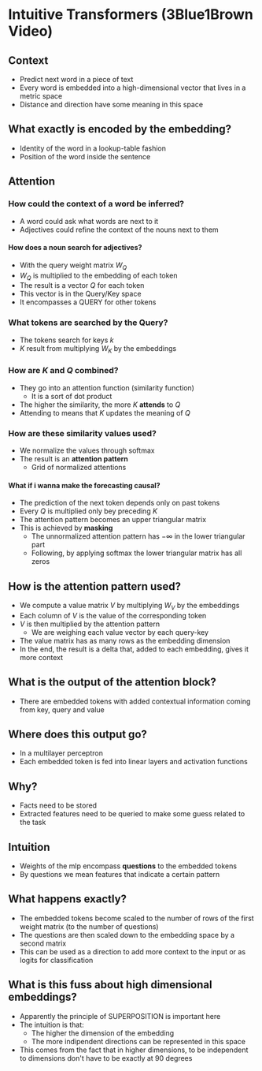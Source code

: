 # Intuitive Transformers (3Blue1Brown Video)

## Context
  - Predict next word in a piece of text
  - Every word is embedded into a high-dimensional vector that lives in a metric space
  - Distance and direction have some meaning in this space

## What exactly is encoded by the embedding?
  - Identity of the word in a lookup-table fashion
  - Position of the word inside the sentence

## Attention

### How could the context of a word be inferred?
  - A word could ask what words are next to it
  - Adjectives could refine the context of the nouns next to them

#### How does a noun search for adjectives?
  - With the query weight matrix $W_Q$
  - $W_Q$ is multiplied to the embedding of each token
  - The result is a vector $Q$ for each token
  - This vector is in the Query/Key space
  - It encompasses a QUERY for other tokens

### What tokens are searched by the Query?
  - The tokens search for keys $k$
  - $K$ result from multiplying $W_K$ by the embeddings

### How are $K$ and $Q$ combined?
  - They go into an attention function (similarity function)
    - It is a sort of dot product
  - The higher the similarity, the more $K$ **attends** to $Q$
  - Attending to means that $K$ updates the meaning of $Q$

### How are these similarity values used?
  - We normalize the values through softmax
  - The result is an **attention pattern**
    - Grid of normalized attentions

#### What if i wanna make the forecasting causal?
  - The prediction of the next token depends only on past tokens
  - Every $Q$ is multiplied only bey preceding $K$
  - The attention pattern becomes an upper triangular matrix
  - This is achieved by **masking**
    - The unnormalized attention pattern has $- \infty$ in the lower triangular part
    - Following, by applying softmax the lower triangular matrix has all zeros

## How is the attention pattern used?
  - We compute a value matrix $V$ by multiplying $W_V$ by the embeddings
  - Each column of $V$ is the value of the corresponding token
  - $V$ is then multiplied by the attention pattern
    - We are weighing each value vector by each query-key
  - The value matrix has as many rows as the embedding dimension
  - In the end, the result is a delta that, added to each embedding, gives it more context

## What is the output of the attention block?
  - There are embedded tokens with added contextual information coming from key, query and value

## Where does this output go?
  - In a multilayer perceptron
  - Each embedded token is fed into linear layers and activation functions

## Why?
  - Facts need to be stored
  - Extracted features need to be queried to make some guess related to the task

## Intuition
  - Weights of the mlp encompass **questions** to the embedded tokens
  - By questions we mean features that indicate a certain pattern

## What happens exactly?
  - The embedded tokens become scaled to the number of rows of the first weight matrix (to the number of questions)
  - The questions are then scaled down to the embedding space by a second matrix
  - This can be used as a direction to add more context to the input or as logits for classification

## What is this fuss about high dimensional embeddings?
  - Apparently the principle of SUPERPOSITION is important here
  - The intuition is that:
    - The higher the dimension of the embedding
    - The more indipendent directions can be represented in this space
  - This comes from the fact that in higher dimensions, to be independent to
    dimensions don't have to be exactly at 90 degrees